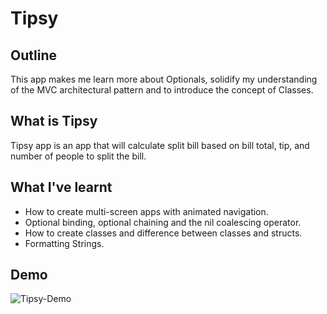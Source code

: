 #  Tipsy

## Outline

This app makes me learn more about Optionals, solidify my understanding of the MVC architectural pattern and to introduce the concept of Classes.

## What is Tipsy

Tipsy app is an app that will calculate split bill based on bill total, tip, and number of people to split the bill.

## What I've learnt

* How to create multi-screen apps with animated navigation.
* Optional binding, optional chaining and the nil coalescing operator.
* How to create classes and difference between classes and structs.  
* Formatting Strings. 

## Demo

![Tipsy-Demo](Documentation/iOS-Tipsy.gif)
